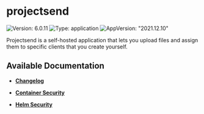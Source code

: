 # projectsend

![Version: 6.0.11](https://img.shields.io/badge/Version-6.0.11-informational?style=flat-square) ![Type: application](https://img.shields.io/badge/Type-application-informational?style=flat-square) ![AppVersion: "2021.12.10"](https://img.shields.io/badge/AppVersion-"2021.12.10"-informational?style=flat-square)

Projectsend is a self-hosted application that lets you upload files and assign them to specific clients that you create yourself.

## Available Documentation

- [**Changelog**](CHANGELOG)

- [**Container Security**](container-security)

- [**Helm Security**](helm-security)

